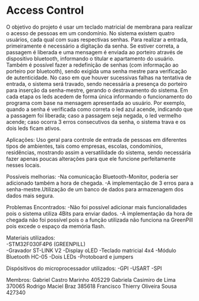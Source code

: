 # Access Control
O objetivo do projeto é usar um teclado matricial de membrana para realizar o acesso de pessoas em um condomínio. No sistema existem quatro usuários, cada qual com suas respectivas senhas. Para realizar a entrada, primeiramente é necessário a digitação da senha. Se estiver correta, a passagem é liberada e uma mensagem é enviada ao porteiro através de dispositivo bluetooth, informando o titular e apartamento do usuário. Também é possível fazer a redefinição de senhas (com informação ao porteiro por bluetooth), sendo exigida uma senha mestre para verificação de autenticidade. No caso em que houver sucessivas falhas na tentativa de entrada, o sistema será travado, sendo necessária  a presença do porteiro para inserção da senha-mestre, gerando o destravamento do sistema.
Em cada etapa os leds acedem de forma única informando o funcionamento do programa com base na mensagem apresentada ao usuário.
Por exemplo, quando a senha é verificada como correta o led azul acende, indicando que a passagem foi liberada; caso a passagem seja negada, o led vermelho acende; caso ocorra 3 erros consecutivos da senha, o sistema trava e os dois leds ficam ativos.


Aplicações:
Uso geral para controle de entrada de pessoas em diferentes tipos de ambientes, tais como empresas, escolas, condomínios, residências, mostrando assim a versatilidade do sistema, sendo necessária fazer apenas poucas alterações para que ele funcione perfeitamente nesses locais.


Possíveis melhorias:
-Na comunicação Bluetooth-Monitor, poderia ser adicionado também a hora de chegada.
-A implementação de 3 erros para a senha-mestre.Utilização de um banco de dados para armazenagem dos dados mais segura.


Problemas Encontrados:
-Não foi possível adicionar mais funcionalidades pois o sistema utiliza 4Bits para enviar dados.
-A implementação da hora de chegada não foi possível pois o a função utilizada não funciona na GreenPill pois excede o espaço da memória flash.


Materiais utilizados:
<br />-STM32F030F4P6 (GREENPILL)
<br />-Gravador ST-LINK V2
-Display oLED
-Teclado matricial 4x4
-Módulo Bluetooth HC-05
-Dois LEDs
-Protoboard e jumpers


Dispósitivos do microprocessador utilizados:
-GPI
-USART
-SPI


Membros:
Gabriel Castro Marinho              405229
Gabriela Casimiro de Lima           370065
Rodrigo Maciel Braz                 385618
Francisco Thierry Oliveira Sousa    427340
